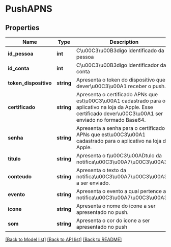 # PushAPNS

## Properties
Name | Type | Description | Notes
------------ | ------------- | ------------- | -------------
**id_pessoa** | **int** | C\u00C3\u00B3digo identificado da pessoa | 
**id_conta** | **int** | C\u00C3\u00B3digo identificador da conta | 
**token_dispositivo** | **string** | Apresenta o token do dispositivo que dever\u00C3\u00A1 receber o push. | 
**certificado** | **string** | Apresenta o certificado APNs que est\u00C3\u00A1 cadastrado para o aplicativo na loja da Apple. Esse certificado dever\u00C3\u00A1 ser enviado no formado Base64. | 
**senha** | **string** | Apresenta a senha para o certificado APNs que est\u00C3\u00A1 cadastrado para o aplicativo na loja da Apple. | 
**titulo** | **string** | Apresenta o t\u00C3\u00ADtulo da notifica\u00C3\u00A7\u00C3\u00A3o. | 
**conteudo** | **string** | Apresenta o texto da notifica\u00C3\u00A7\u00C3\u00A3o a ser enviado. | 
**evento** | **string** | Apresenta o evento a qual pertence a notifica\u00C3\u00A7\u00C3\u00A3o | 
**icone** | **string** | Apresenta o nome do icone a ser apresentado no push. | [optional] 
**som** | **string** | Apresenta o cor do icone a ser apresentado no push | [optional] 

[[Back to Model list]](../README.md#documentation-for-models) [[Back to API list]](../README.md#documentation-for-api-endpoints) [[Back to README]](../README.md)


